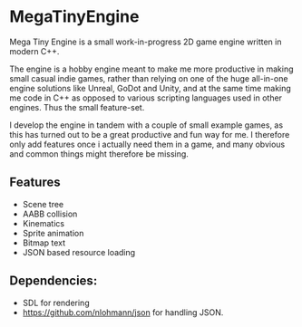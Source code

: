 # MegaTinyEngine

Mega Tiny Engine is a small work-in-progress 2D game engine written in modern C++. 

The engine is a hobby engine meant to make me more productive in making small casual indie games, rather than relying on one of the huge all-in-one engine solutions like Unreal, GoDot and Unity, and at the same time making me code in C++ as opposed to various scripting languages used in other engines. Thus the small feature-set.

I develop the engine in tandem with a couple of small example games, as this has turned out to be a great productive and fun way for me. I therefore only add features once i actually need them in a game, and many obvious and common things might therefore be missing.


## Features

- Scene tree
- AABB collision
- Kinematics
- Sprite animation
- Bitmap text
- JSON based resource loading

## Dependencies:

- SDL for rendering
- https://github.com/nlohmann/json for handling JSON.
